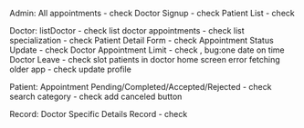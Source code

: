 Admin:
All appointments - check
Doctor Signup - check
Patient List - check

Doctor:
listDoctor - check
list doctor appointments - check
list specialization - check
Patient Detail Form - check
Appointment Status Update - check
Doctor Appointment Limit - check , bug:one date on time
Doctor Leave - check
slot patients in doctor home screen
error fetching older app - check
update profile

Patient:
Appointment Pending/Completed/Accepted/Rejected - check
search category - check
add canceled button

Record:
Doctor Specific Details Record - check
